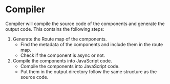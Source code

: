 # Compiler

Compiler will compile the source code of the components and generate the output code.
This contains the following steps:

1. Generate the Route map of the components.
    - Find the metadata of the components and include them in the route map.
    - Check if the component is async or not.
2. Compile the components into JavaScript code.
    - Compile the components into JavaScript code.
    - Put them in the output directory follow the same structure as the source code.
